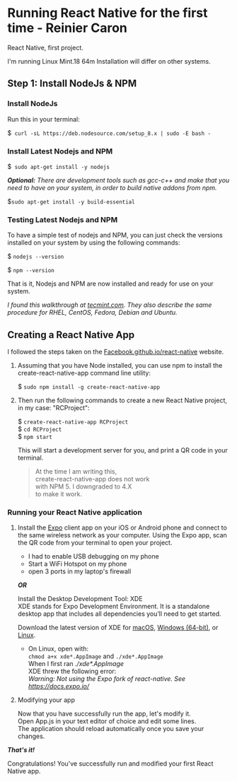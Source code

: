 # Running React Native for the first time - Reinier Caron
React Native, first project.

I'm running Linux Mint.18 64m Installation will differ on other systems.

## Step 1: Install NodeJs & NPM

### Install NodeJs

Run this in your terminal:

$``` curl -sL https://deb.nodesource.com/setup_8.x | sudo -E bash -```

### Install Latest Nodejs and NPM

$``` sudo apt-get install -y nodejs```

***_Optional:_*** _There are development tools such as gcc-c++ and make that you need to have on your system, in order to build native addons from npm._

$```sudo apt-get install -y build-essential```

### Testing Latest Nodejs and NPM

To have a simple test of nodejs and NPM, you can just check the versions installed on your system by using the following commands:

$ ```nodejs --version```

$ ```npm --version```

That is it, Nodejs and NPM are now installed and ready for use on your system.

_I found this walkthrough at [tecmint.com](https://www.tecmint.com/install-nodejs-npm-in-centos-ubuntu/). They also describe the same procedure for RHEL, CentOS, Fedora, Debian and Ubuntu._

## Creating a React Native App

I followed the steps taken on the [Facebook.github.io/react-native](https://facebook.github.io/react-native/docs/getting-started.html) website.

 1. Assuming that you have Node installed, you can use npm to install the create-react-native-app command line utility:
 
    $ ```sudo npm install -g create-react-native-app```  
     
 2. Then run the following commands to create a new React Native project, in my case: "RCProject":
 
    $ ```create-react-native-app RCProject```  
    $ ```cd RCProject```  
    $ ```npm start```  
    
    This will start a development server for you, and print a QR code in your terminal.
     > At the time I am writing this,  
     create-react-native-app does not work  
     with NPM 5. I downgraded to 4.X  
     to make it work. 
    
### Running your React Native application

1. Install the [Expo](https://expo.io/) client app on your iOS or Android phone and connect to the same wireless network as your computer.
   Using the Expo app, scan the QR code from your terminal to open your project.  
     * I had to enable USB debugging on my phone
     * Start a WiFi Hotspot on my phone
     * open 3 ports in my laptop's firewall
     
   ***_OR_***
   
   Install the Desktop Development Tool: XDE  
   XDE stands for Expo Development Environment. It is a standalone desktop app that includes all dependencies you’ll need to get started.
   
   Download the latest version of XDE for [macOS](https://xde-updates.exponentjs.com/download/mac), [Windows (64-bit)](https://xde-updates.exponentjs.com/download/mac), or [Linux](https://xde-updates.exponentjs.com/download/linux-x86_64).

   * On Linux, open with:  
  ```chmod a+x xde*.AppImage``` and ```./xde*.AppImage```  
  When I first ran _./xde*.AppImage_  
  XDE threw the following error:  
  _Warning: Not using the Expo fork of react-native. See https://docs.expo.io/_

2. Modifying your app  

   Now that you have successfully run the app, let's modify it.  
   Open App.js in your text editor of choice and edit some lines.  
   The application should reload automatically once you save your changes.  
   
***That's it!***

Congratulations! You've successfully run and modified your first React Native app.
